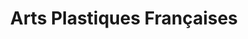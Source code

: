 ---
ref: sol-231-0001
title: "Arts Plastiques Françaises"
author_name: ["Sebastião Rodrigues"]
publisher: ["Fundação Calouste Gulbenkian"]
year: "y1964"
origin: ["Portugal"]
formats: ["catalogue"]
disciplines: [graphic-design]
tags:
layout: artifact
status: ["scan"]
published: false
int_published: false
image_count:
date_added: 2023-06-16
batch:
---